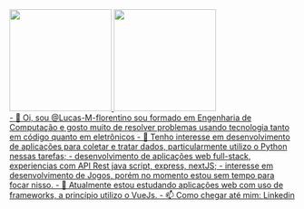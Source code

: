 <div>
<a href="https://github.com/Lucas-M-florentino">
<img height="180em" src="https://github-readme-stats.vercel.app/api/top-langs/?username=Lucas-M-florentino&layout=compact&langs_count=7&theme=dracula"/>
<img height="180em" src="https://github-readme-stats.vercel.app/api?username=Lucas-M-florentino&show_icons=true&theme=dracula&include_all_commits=true&count_private=true"/>
</div>
- 👋 Oi, sou @Lucas-M-florentino sou formado em Engenharia de Computação e gosto muito de resolver problemas usando tecnologia tanto em código quanto em eletrônicos
- 👀 Tenho interesse em desenvolvimento de aplicações para coletar e tratar dados, particularmente utilizo o Python nessas tarefas;
- desenvolvimento de aplicações web full-stack, experiencias com API Rest java script, express, nextJS;
- interesse em desenvolvimento de Jogos, porém no momento estou sem tempo para focar nisso.
- 🌱 Atualmente estou estudando aplicações web com uso de frameworks, a princípio utilizo o VueJs.
- 📫 Como chegar até mim: <a href="https://www.linkedin.com/in/lucasmflorentino/" target="_blank">Linkedin</a>

<!---
Lucas-M-florentino/Lucas-M-florentino is a ✨ special ✨ repository because its `README.md` (this file) appears on your GitHub profile.
You can click the Preview link to take a look at your changes.
--->
